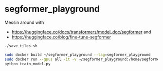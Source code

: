 # segformer_playground

Messin around with
 - https://huggingface.co/docs/transformers/model_doc/segformer and
 - https://huggingface.co/blog/fine-tune-segformer

```bash
./save_tiles.sh
```

```bash
sudo docker build ~/segformer_playground --tag=segformer_playground
sudo docker run --gpus all -it -v ~/segformer_playground:/home/segformer_playground segformer_playground bash
python train_model.py
```